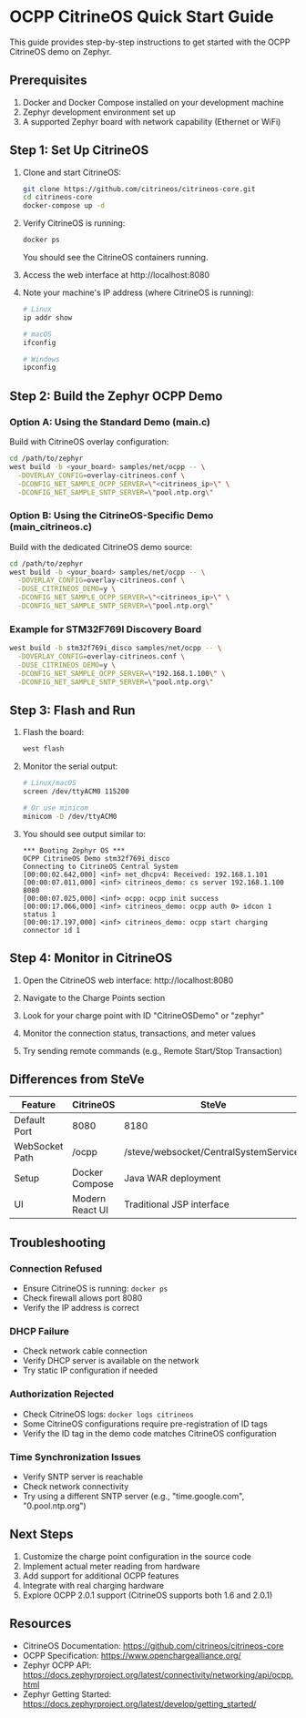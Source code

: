OCPP CitrineOS Quick Start Guide
==================================

This guide provides step-by-step instructions to get started with the OCPP
CitrineOS demo on Zephyr.

Prerequisites
-------------

1. Docker and Docker Compose installed on your development machine
2. Zephyr development environment set up
3. A supported Zephyr board with network capability (Ethernet or WiFi)

Step 1: Set Up CitrineOS
-------------------------

1. Clone and start CitrineOS:

   ```bash
   git clone https://github.com/citrineos/citrineos-core.git
   cd citrineos-core
   docker-compose up -d
   ```

2. Verify CitrineOS is running:

   ```bash
   docker ps
   ```

   You should see the CitrineOS containers running.

3. Access the web interface at http://localhost:8080

4. Note your machine's IP address (where CitrineOS is running):

   ```bash
   # Linux
   ip addr show
   
   # macOS
   ifconfig
   
   # Windows
   ipconfig
   ```

Step 2: Build the Zephyr OCPP Demo
-----------------------------------

### Option A: Using the Standard Demo (main.c)

Build with CitrineOS overlay configuration:

```bash
cd /path/to/zephyr
west build -b <your_board> samples/net/ocpp -- \
  -DOVERLAY_CONFIG=overlay-citrineos.conf \
  -DCONFIG_NET_SAMPLE_OCPP_SERVER=\"<citrineos_ip>\" \
  -DCONFIG_NET_SAMPLE_SNTP_SERVER=\"pool.ntp.org\"
```

### Option B: Using the CitrineOS-Specific Demo (main_citrineos.c)

Build with the dedicated CitrineOS demo source:

```bash
cd /path/to/zephyr
west build -b <your_board> samples/net/ocpp -- \
  -DOVERLAY_CONFIG=overlay-citrineos.conf \
  -DUSE_CITRINEOS_DEMO=y \
  -DCONFIG_NET_SAMPLE_OCPP_SERVER=\"<citrineos_ip>\" \
  -DCONFIG_NET_SAMPLE_SNTP_SERVER=\"pool.ntp.org\"
```

### Example for STM32F769I Discovery Board

```bash
west build -b stm32f769i_disco samples/net/ocpp -- \
  -DOVERLAY_CONFIG=overlay-citrineos.conf \
  -DUSE_CITRINEOS_DEMO=y \
  -DCONFIG_NET_SAMPLE_OCPP_SERVER=\"192.168.1.100\" \
  -DCONFIG_NET_SAMPLE_SNTP_SERVER=\"pool.ntp.org\"
```

Step 3: Flash and Run
---------------------

1. Flash the board:

   ```bash
   west flash
   ```

2. Monitor the serial output:

   ```bash
   # Linux/macOS
   screen /dev/ttyACM0 115200
   
   # Or use minicom
   minicom -D /dev/ttyACM0
   ```

3. You should see output similar to:

   ```
   *** Booting Zephyr OS ***
   OCPP CitrineOS Demo stm32f769i_disco
   Connecting to CitrineOS Central System
   [00:00:02.642,000] <inf> net_dhcpv4: Received: 192.168.1.101
   [00:00:07.011,000] <inf> citrineos_demo: cs server 192.168.1.100 8080
   [00:00:07.025,000] <inf> ocpp: ocpp init success
   [00:00:17.066,000] <inf> citrineos_demo: ocpp auth 0> idcon 1 status 1
   [00:00:17.197,000] <inf> citrineos_demo: ocpp start charging connector id 1
   ```

Step 4: Monitor in CitrineOS
-----------------------------

1. Open the CitrineOS web interface: http://localhost:8080

2. Navigate to the Charge Points section

3. Look for your charge point with ID "CitrineOSDemo" or "zephyr"

4. Monitor the connection status, transactions, and meter values

5. Try sending remote commands (e.g., Remote Start/Stop Transaction)

Differences from SteVe
----------------------

| Feature           | CitrineOS         | SteVe                               |
|-------------------|-------------------|-------------------------------------|
| Default Port      | 8080              | 8180                                |
| WebSocket Path    | /ocpp             | /steve/websocket/CentralSystemService/<id> |
| Setup             | Docker Compose    | Java WAR deployment                 |
| UI                | Modern React UI   | Traditional JSP interface           |

Troubleshooting
---------------

### Connection Refused

- Ensure CitrineOS is running: `docker ps`
- Check firewall allows port 8080
- Verify the IP address is correct

### DHCP Failure

- Check network cable connection
- Verify DHCP server is available on the network
- Try static IP configuration if needed

### Authorization Rejected

- Check CitrineOS logs: `docker logs citrineos`
- Some CitrineOS configurations require pre-registration of ID tags
- Verify the ID tag in the demo code matches CitrineOS configuration

### Time Synchronization Issues

- Verify SNTP server is reachable
- Check network connectivity
- Try using a different SNTP server (e.g., "time.google.com", "0.pool.ntp.org")

Next Steps
----------

1. Customize the charge point configuration in the source code
2. Implement actual meter reading from hardware
3. Add support for additional OCPP features
4. Integrate with real charging hardware
5. Explore OCPP 2.0.1 support (CitrineOS supports both 1.6 and 2.0.1)

Resources
---------

- CitrineOS Documentation: https://github.com/citrineos/citrineos-core
- OCPP Specification: https://www.openchargealliance.org/
- Zephyr OCPP API: https://docs.zephyrproject.org/latest/connectivity/networking/api/ocpp.html
- Zephyr Getting Started: https://docs.zephyrproject.org/latest/develop/getting_started/
